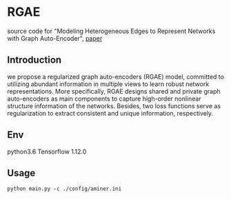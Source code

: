 # RGAE
source code for "Modeling Heterogeneous Edges to Represent Networks with Graph Auto-Encoder", [paper](https://arxiv.org/pdf/2103.07042.pdf)    
## Introduction
we propose a regularized graph auto-encoders (RGAE) model, committed to utilizing abundant information in multiple views to learn robust network representations. More specifically, RGAE designs shared and private graph auto-encoders as main components to capture high-order nonlinear structure information of the networks. Besides, two loss functions serve as regularization to extract consistent and unique information, respectively.
## Env
python3.6 Tensorflow 1.12.0
## Usage
``` python main.py -c ./config/aminer.ini ```

